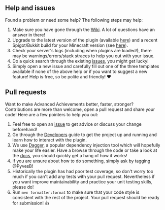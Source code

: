 ## Help and issues

Found a problem or need some help? The following steps may help:

1. Make sure you have gone through the [Wiki](https://github.com/PyvesB/advanced-achievements/wiki). A lot of questions have an answer in there!
2. Upgrade to the latest version of the plugin (available [here](https://www.spigotmc.org/resources/advanced-achievements.83466/history)) and a recent Spigot/Bukkit build for your Minecraft version (see [here](https://www.spigotmc.org/wiki/buildtools/#versions)).
3. Check your server's logs (including when plugins are loaded!), there may be warnings/errors/stack straces to help you out with your issue.
4. Do a quick search through the existing [issues](https://github.com/PyvesB/advanced-achievements/issues), you might get lucky!
5. Simply open a new issue and carefully fill out one of the three templates available if none of the above help or if you want to suggest a new feature! Help is free, so be polite and friendly! :heart:

## Pull requests

Want to make Advanced Achievements better, faster, stronger? Contributions are more than welcome, open a pull request and share your code! Here are a few pointers to help you out:

1. Feel free to open an [issue](https://github.com/PyvesB/advanced-achievements/issues) to get advice or discuss your change beforehand!
2. Go through the [Developers](https://github.com/PyvesB/advanced-achievements/wiki/Developers) guide to get the project up and running and learn how to interact with the plugin.
3. We use [Dagger](https://github.com/google/dagger), a popular dependency injection tool which will hopefully make your life easier. Have a browse through the code or take a look at the [docs](https://google.github.io/dagger/users-guide), you should quickly get a hang of how it works!
4. If you are unsure about how to do something, simply ask by tagging @PyvesB!
5. Historically the plugin has had poor test coverage, so don't worry too much if you can't add any tests with your pull request. Nevertheless if you want improve maintainability and practice your unit testing skills, please do!
6. Run `mvn formatter:format` to make sure that your code style is consistent with the rest of the project. Your pull request should be ready for submission! :+1:
